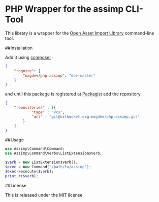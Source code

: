 # PHP Wrapper for the assimp CLI-Tool

This library is a wrapper for the [Open Asset Import Library](https://github.com/assimp/assimp) command-line tool.

##Installation

Add it using [composer](http://getcomposer.org/) :

```json
{
    "require": {
        "magdev/php-assimp": "dev-master"
    }
}
```

and until this package is registered at [Packagist](https://packagist.org/) add the repository

```json
{
    "repositories" : [{
            "type" : "vcs",
            "url" : "git@bitbucket.org:magdev/php-assimp.git"
        }
    ]
}
```


##Usage

```php
use Assimp\Command\Command;
use Assimp\Command\Verbs\ListExtensionsVerb;

$verb = new ListExtensionsVerb();
$exec = new Command('/path/to/assimp');
$exec->execute($verb);
print_r($verb);
```

##License

This is released under the MIT license